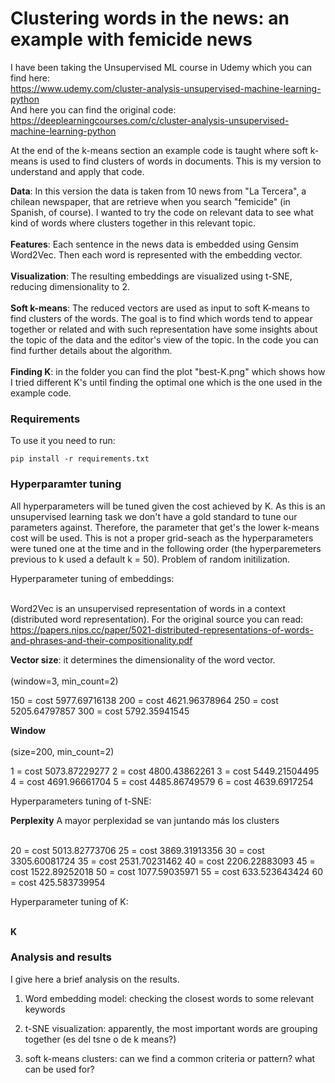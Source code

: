 # Clustering words in the news: an example with femicide news

I have been taking the Unsupervised ML course in Udemy which you can find here:<br>
https://www.udemy.com/cluster-analysis-unsupervised-machine-learning-python <br>
And here you can find the original code:<br>
https://deeplearningcourses.com/c/cluster-analysis-unsupervised-machine-learning-python

At the end of the k-means section an example code is taught where soft k-means is used to find clusters of words in documents. This is my version to understand and apply that code.

<b>Data</b>: In this version the data is taken from 10 news from "La Tercera", a chilean newspaper, that are retrieve when you search "femicide" (in Spanish, of course). I wanted to try the code on relevant data to see what kind of words where clusters together in this relevant topic. <br><br>
<b>Features</b>: Each sentence in the news data is embedded using Gensim Word2Vec. Then each word is represented with the embedding vector.<br><br>
<b>Visualization</b>: The resulting embeddings are visualized using t-SNE, reducing dimensionality to 2.<br><br>
<b>Soft k-means</b>: The reduced vectors are used as input to soft K-means to find clusters of the words. The goal is to find which words tend to appear together or related and with such representation have some insights about the topic of the data and the editor's view of the topic. In the code you can find further details about the algorithm.<br><br>
<b>Finding K</b>: in the folder you can find the plot "best-K.png" which shows how I tried different K's until finding the optimal one which is the one used in the example code.

### Requirements

To use it you need to run:
```
pip install -r requirements.txt
```

### Hyperparamter tuning

All hyperparameters will be tuned given the cost achieved by K. As this is an unsupervised learning task we don't have a gold standard to tune our parameters against. Therefore, the parameter that get's the lower k-means cost will be used. This is not a proper grid-seach as the hyperparameters were tuned one at the time and in the following order (the hyperparemeters previous to k used a default k = 50). Problem of random initilization.

Hyperparameter tuning of embeddings:<br><br>

Word2Vec is an unsupervised representation of words in a context (distributed word representation).
For the original source you can read: https://papers.nips.cc/paper/5021-distributed-representations-of-words-and-phrases-and-their-compositionality.pdf

<b>Vector size</b>: it determines the dimensionality of the word vector. <br><br> (window=3, min_count=2)

150 = cost 5977.69716138
200 = cost 4621.96378964
250 = cost 5205.64797857
300 = cost 5792.35941545

<b>Window</b><br><br> (size=200, min_count=2)

1 = cost 5073.87229277
2 = cost 4800.43862261
3 = cost 5449.21504495
4 = cost 4691.96661704
5 = cost 4485.86749579
6 = cost 4639.6917254

Hyperparameters tuning of t-SNE:

<b>Perplexity</b> A mayor perplexidad se van juntando más los clusters <br><br>

20 = cost 5013.82773706
25 = cost 3869.31913356
30 = cost 3305.60081724
35 = cost 2531.70231462
40 = cost 2206.22883093
45 = cost 1522.89252018
50 = cost 1077.59035971
55 = cost 633.523643424
60 = cost 425.583739954

Hyperparameter tuning of K:<br><br>

<b>K</b>

### Analysis and results

I give here a brief analysis on the results.

1) Word embedding model: checking the closest words to some relevant keywords

2) t-SNE visualization: apparently, the most important words are grouping together
(es del tsne o de k means?)

3) soft k-means clusters: can we find a common criteria or pattern? what can be used for?
